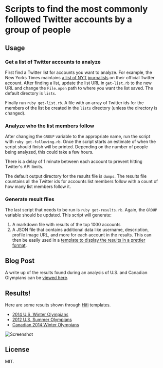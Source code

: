 # Scripts to find the most commonly followed Twitter accounts by a group of people

## Usage

### Get a list of Twitter accounts to analyze

First find a Twitter list for accounts you want to analyze. For example, the New Yorks Times maintains [a list of NYT journalists](https://twitter.com/nytimes/lists/nyt-journalists) on their official Twitter account. After finding a list, update the list URL in `get-list.rb` to the new URL and change the `File.open` path to where you want the list saved. The default directory is `lists`.

Finally run `ruby get-list.rb`. A file with an array of Twitter ids for the members of the list be created in the `lists` directory (unless the directory is changed).

### Analyze who the list members follow

After changing the `GROUP` variable to the appropriate name, run the script with `ruby get-following.rb`. Once the script starts an estimate of when the script should finish will be printed. Depending on the number of people being analyzed, this could take a few hours.

There is a delay of 1 minute between each account to prevent hitting Twitter's API limits.

The default output directory for the results file is `dumps`. The results file countains all the Twitter ids for accounts list members follow with a count of how many list members follow it.

### Generate result files

The last script that needs to be run is `ruby get-results.rb`. Again, the `GROUP` variable should be updated. This script will generate:
1. A markdown file with results of the top 1000 accounts
2. A JSON file that contains additional data like username, description, profile image URL, and more for each account in the results. This can then be easily used in a [template to display the results in a prettier format](http://twitter.newmediacampaigns.com/2014-us-winter-olympians).

## Blog Post

A write up of the results found during an analysis of U.S. and Canadian Olympians can be [viewed here](http://www.newmediacampaigns.com/blog/analyzing-who-olympians-follow-on-twitter).

## Results!

Here are some results shown through [Hifi](http://gethifi.com) templates.

* [2014 U.S. Winter Olympians](http://twitter.newmediacampaigns.com/2014-us-winter-olympians)
* [2012 U.S. Summer Olympians](http://twitter.newmediacampaigns.com/who-the-2012-us-summer-olympians-follow-on-twitter)
* [Canadian 2014 Winter Olympians](http://twitter.newmediacampaigns.com/who-the-canadian-2014-winter-olympians-follow-on-twitter)

![Screenshot](http://i.imgur.com/uZ3njN3.png)


## License

MIT.
